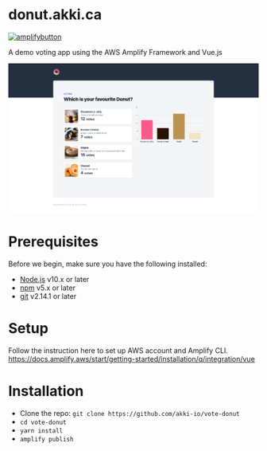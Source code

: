 # donut.akki.ca

[![amplifybutton](https://oneclick.amplifyapp.com/button.svg)](https://console.aws.amazon.com/amplify/home#/deploy?repo=https://github.com/akki-io/vote-donut)

A demo voting app using the AWS Amplify Framework and Vue.js

![Screenshot](https://raw.githubusercontent.com/akki-io/vote-donut/master/public/vote-donut-image.png "Screenshot")

# Prerequisites

Before we begin, make sure you have the following installed:
- [Node.js](https://nodejs.org/) v10.x or later
- [npm](https://www.npmjs.com/) v5.x or later
- [git](https://git-scm.com/) v2.14.1 or later

# Setup
Follow the instruction here to set up AWS account and Amplify CLI.
https://docs.amplify.aws/start/getting-started/installation/q/integration/vue

# Installation
- Clone the repo: `git clone https://github.com/akki-io/vote-donut`
- `cd vote-donut`
- `yarn install`
- `amplify publish`
